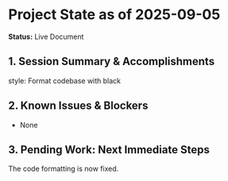 # Project State as of 2025-09-05

**Status:** Live Document

## 1. Session Summary & Accomplishments
style: Format codebase with black

## 2. Known Issues & Blockers
- None

## 3. Pending Work: Next Immediate Steps
The code formatting is now fixed.
